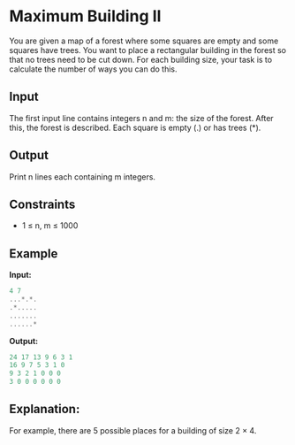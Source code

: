 # Maximum Building II  

You are given a map of a forest where some squares are empty and some squares have trees.
You want to place a rectangular building in the forest so that no trees need to be cut down. For each building size, your task is to calculate the number of ways you can do this.

## Input

The first input line contains integers n and m: the size of the forest.
After this, the forest is described. Each square is empty (.) or has trees (*).

## Output

Print n lines each containing m integers. 

## Constraints

* 1 &le; n, m &le; 1000  


## Example

**Input:**
```c++
4 7
...*.*.
.*.....
.......
......*
```

**Output:**
```c++
24 17 13 9 6 3 1 
16 9 7 5 3 1 0 
9 3 2 1 0 0 0 
3 0 0 0 0 0 0
```  

## Explanation: 

For example, there are 5 possible places for a building of size 2 &times; 4.